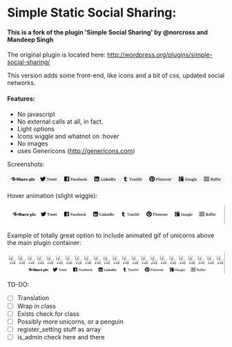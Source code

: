 Simple Static Social Sharing:
=============================

#### This is a fork of the plugin 'Simple Social Sharing' by @norcross and Mandeep Singh

The original plugin is located here: http://wordpress.org/plugins/simple-social-sharing/
 
This version adds some front-end, like icons and a bit of css, updated social networks.
 
#### Features:

- No javascript
- No external calls at all, in fact.
- Light options
- Icons wiggle and whatnot on :hover
- No images
- uses Genericons (http://genericons.com)

Screenshots:

![Image](/inc/screenshot.png?raw=true)

Hover animation (slight wiggle):

![Image](/inc/example_wiggle_animation.gif?raw=true)

Example of totally great option to include animated gif of unicorns above the main plugin container:

![Image](/inc/example_unicorns.gif?raw=true)


TO-DO:

- [ ] Translation
- [ ] Wrap in class
- [ ] Exists check for class
- [ ] Possibly more unicorns, or a penguin
- [ ] register_setting stuff as array
- [ ] is_admin check here and there
